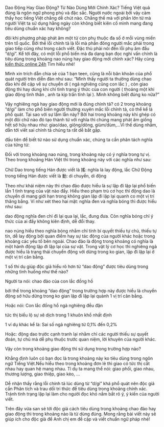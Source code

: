 Dao Động Hay Giao Động? Từ Nào Dùng Mới Chính Xác?
Tiếng Việt quả đúng là ngôn ngữ phong phú và đặc sắc. Người nước ngoài bởi vậy cảm thấy học tiếng Việt chẳng dễ chút nào. Chẳng thế mà với phần lớn từ mà người Việt ta sử dụng hằng ngày còn không biết kiên cố mình mang đang tiêu dùng chuẩn xác hay không?

đôi khi phương pháp phát âm một từ còn phụ thuộc đa số ở mỗi vùng miền trên tổ quốc. Bởi thế lỗi chính tả là lỗi mà phần đông người mắc phải trong giao tiếp cũng như trong cách viết. Đặc thù phải nói đến lỗi phụ âm đầu “d/gi”. Kể tới đây, có một lỗi phổ biến mà đa dạng bạn đọc nghi vấn chính là tiêu dùng trong khoảng nao núng hay giao động mới chính xác? Hãy cùng <a href="https://kienthuconline24h.com/">kiến thức online 24h</a> Tìm hiểu nhé!

Mình xin trích dẫn chia sẻ của 1 bạn teen, cũng là nỗi băn khoăn của phổ quát người trên diễn đàn như sau: “Mình thấy người ta thường dùng chao đảo khi đề cập về sự chuyển di ( ngả nghiêng cũng con lắc ) , còn giao động thì hay dùng khi chỉ tình trạng ý thức của con người ( thoáng một khi giao động tinh thần , anh ta kịp trấn tĩnh lại ). Mình không biết đúng ko nữa?”

Vậy nghiêng ngả hay giao động mới là đúng chính tả?
có 2 trong khoảng “d/gi” làm cho phổ biến người thường xuyên mắc lỗi chính tả, có thể kể là phổ quát. Tại sao với sự lầm lẫn này? Bởi hai trong khoảng này khi ghép có một đôi chữ nào đó tạo thành từ với nghĩa thì chúng mang phát âm giống hết sở hữu nhau như: giao/dao, giông/dông, giùm/dùm,…Vì thế dùng nhầm, dẫn tới viết sai chính tả chúng ta rất dễ bắt gặp.

đầu tiên để biết từ nào sử dụng chuẩn xác, chúng ta cần phân tách nghĩa của từng từ:

Đối với trong khoảng nao núng, trong khoảng này có ý nghĩa trong tự vị. Theo trong khoảng Hán Việt thì trong khoảng này với các nghĩa như sau:

Chữ Dao trong tiếng Hán được viết là 搖: nghĩa là lay động, lắc
Chữ Động trong tiếng Hán được viết là 動: di chuyển, di động

Theo như khái niệm này thì chao đảo được hiểu là sự lặp đi lặp lại phổ biến lần 1 tình trạng của vật nào đấy. Hiểu theo phạm trù cơ học thì động dao là chuyển di mang giới hạn trong không gian lặp đi lặp lại quanh co một vị trí thăng bằng. Ví như xét theo hai mặt: nghĩa đen và nghĩa bóng thì được hiểu như sau:

dao động nghĩa đen chỉ đi lại qua lại, lắc, đung đưa. Còn nghĩa bóng chỉ ý thức của ai đấy không kiên định, dễ đổi thay.

nao núng hiểu theo nghĩa bóng nhằm chỉ tính bí quyết thiếu tự chủ, thiếu tự tín, dễ lay động bởi quan điểm hay sự tác động của người khác hoặc trong khoảng các yếu tố bên ngoài. Chao đảo là động trong khoảng có nghĩa là một hành động lặp đi lặp lại của sự vật. Trong vật lý cơ học thì nghiêng ngả được hiểu là trạng thái chuyển động với dừng trong ko gian, lặp đi lặp lại ở một vị trí cân bằng.

1 số thí dụ giúp độc giả hiểu rõ hơn từ “dao động” được tiêu dùng trong những tình huống như thế nào?

Người ta nói: chao đảo của con lắc đồng hồ

bởi thế trong khoảng “dao động” trong trường hợp này được hiểu là chuyển động sở hữu dừng trong ko gian lặp đi lặp lại quành 1 vị trí cân bằng.

Hoặc nói: Con lắc đồng hồ ngả nghiêng đều đặn

tức thị biểu lộ sự xê dịch trong 1 khuôn khổ nhất định

1 ví dụ khác kể là: Sai số ngả nghiêng từ 0,1% đến 0,2%

Hoặc: động dao trước cạnh tranh lại nhằm chỉ các người thiếu sự quyết đoán, tự chủ mà dễ phụ thuộc trước quan niệm, lời khuyên của người khác.

Vậy còn trong khoảng giao động thì sử dụng trong trường hợp nào?

Khẳng định luôn có bạn đọc là trong khoảng này ko tiêu dùng trong ngôn ngữ Tiếng Việt.Nếu hiểu theo trong khoảng đơn lẻ thì giao có tức thị cắt nhau hay quan hệ mang nhau. Tỉ dụ ta mang thể nói: giao phối, giao nhau, thương lượng, giao thiệp, giao kèo, …

Dễ nhận thấy rằng lỗi chính tả lúc dùng từ “d/gi” khá phổ quát nên độc giả cần Phân tích và trau dồi tri thức để tiêu dùng trong khoảng chính xác. Tránh tình trạng lặp lại làm cho người đọc khó nắm bắt rõ ý, ý kiến của người viết.

Trên đây vừa san sẻ tới độc giả cách tiêu dùng trong khoảng chao đảo hay giao động thì trong khoảng nào là từ dùng đúng. Mong rằng bài viết này sẽ giúp ích cho độc giả để Anh chị em đề cập và viết chuẩn ngữ pháp nhé!
